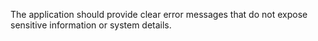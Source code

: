 The application should provide clear error messages that do not expose sensitive information or system details.
